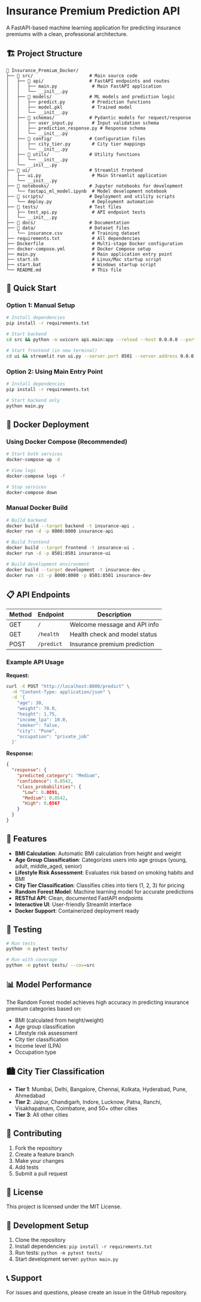 # Insurance Premium Prediction API

A FastAPI-based machine learning application for predicting insurance premiums with a clean, professional architecture.

## 🏗️ Project Structure

```
📁 Insurance_Premium_Docker/
├── 📁 src/                     # Main source code
│   ├── 📁 api/                 # FastAPI endpoints and routes
│   │   ├── main.py             # Main FastAPI application
│   │   └── __init__.py
│   ├── 📁 models/              # ML models and prediction logic
│   │   ├── predict.py          # Prediction functions
│   │   ├── model.pkl           # Trained model
│   │   └── __init__.py
│   ├── 📁 schemas/             # Pydantic models for request/response
│   │   ├── user_input.py       # Input validation schema
│   │   ├── prediction_response.py # Response schema
│   │   └── __init__.py
│   ├── 📁 config/              # Configuration files
│   │   ├── city_tier.py        # City tier mappings
│   │   └── __init__.py
│   ├── 📁 utils/               # Utility functions
│   │   └── __init__.py
│   └── __init__.py
├── 📁 ui/                      # Streamlit frontend
│   ├── ui.py                   # Main Streamlit application
│   └── __init__.py
├── 📁 notebooks/               # Jupyter notebooks for development
│   └── fastapi_ml_model.ipynb  # Model development notebook
├── 📁 scripts/                 # Deployment and utility scripts
│   └── deploy.py               # Deployment automation
├── 📁 tests/                   # Test files
│   ├── test_api.py             # API endpoint tests
│   └── __init__.py
├── 📁 docs/                    # Documentation
├── 📁 data/                    # Dataset files
│   └── insurance.csv           # Training dataset
├── requirements.txt            # All dependencies
├── Dockerfile                  # Multi-stage Docker configuration
├── docker-compose.yml          # Docker Compose setup
├── main.py                     # Main application entry point
├── start.sh                    # Linux/Mac startup script
├── start.bat                   # Windows startup script
└── README.md                   # This file
```

## 🚀 Quick Start

### Option 1: Manual Setup
```bash
# Install dependencies
pip install -r requirements.txt

# Start backend
cd src && python -m uvicorn api.main:app --reload --host 0.0.0.0 --port 8000

# Start frontend (in new terminal)
cd ui && streamlit run ui.py --server.port 8501 --server.address 0.0.0.0
```

### Option 2: Using Main Entry Point
```bash
# Install dependencies
pip install -r requirements.txt

# Start backend only
python main.py
```

## 🐳 Docker Deployment

### Using Docker Compose (Recommended)
```bash
# Start both services
docker-compose up -d

# View logs
docker-compose logs -f

# Stop services
docker-compose down
```

### Manual Docker Build
```bash
# Build backend
docker build --target backend -t insurance-api .
docker run -d -p 8000:8000 insurance-api

# Build frontend
docker build --target frontend -t insurance-ui .
docker run -d -p 8501:8501 insurance-ui

# Build development environment
docker build --target development -t insurance-dev .
docker run -it -p 8000:8000 -p 8501:8501 insurance-dev
```

## 📋 API Endpoints

| Method | Endpoint | Description |
|--------|----------|-------------|
| GET | `/` | Welcome message and API info |
| GET | `/health` | Health check and model status |
| POST | `/predict` | Insurance premium prediction |

### Example API Usage

**Request:**
```bash
curl -X POST "http://localhost:8000/predict" \
  -H "Content-Type: application/json" \
  -d '{
    "age": 30,
    "weight": 70.0,
    "height": 1.75,
    "income_lpa": 10.0,
    "smoker": false,
    "city": "Pune",
    "occupation": "private_job"
  }'
```

**Response:**
```json
{
  "response": {
    "predicted_category": "Medium",
    "confidence": 0.8542,
    "class_probabilities": {
      "Low": 0.0891,
      "Medium": 0.8542,
      "High": 0.0567
    }
  }
}
```

## 🔧 Features

- **BMI Calculation**: Automatic BMI calculation from height and weight
- **Age Group Classification**: Categorizes users into age groups (young, adult, middle_aged, senior)
- **Lifestyle Risk Assessment**: Evaluates risk based on smoking habits and BMI
- **City Tier Classification**: Classifies cities into tiers (1, 2, 3) for pricing
- **Random Forest Model**: Machine learning model for accurate predictions
- **RESTful API**: Clean, documented FastAPI endpoints
- **Interactive UI**: User-friendly Streamlit interface
- **Docker Support**: Containerized deployment ready

## 🧪 Testing

```bash
# Run tests
python -m pytest tests/

# Run with coverage
python -m pytest tests/ --cov=src
```

## 📊 Model Performance

The Random Forest model achieves high accuracy in predicting insurance premium categories based on:
- BMI (calculated from height/weight)
- Age group classification
- Lifestyle risk assessment
- City tier classification
- Income level (LPA)
- Occupation type

## 🏙️ City Tier Classification

- **Tier 1**: Mumbai, Delhi, Bangalore, Chennai, Kolkata, Hyderabad, Pune, Ahmedabad
- **Tier 2**: Jaipur, Chandigarh, Indore, Lucknow, Patna, Ranchi, Visakhapatnam, Coimbatore, and 50+ other cities
- **Tier 3**: All other cities

## 🤝 Contributing

1. Fork the repository
2. Create a feature branch
3. Make your changes
4. Add tests
5. Submit a pull request

## 📝 License

This project is licensed under the MIT License.

## 🔧 Development Setup

1. Clone the repository
2. Install dependencies: `pip install -r requirements.txt`
3. Run tests: `python -m pytest tests/`
4. Start development server: `python main.py`

## 📞 Support

For issues and questions, please create an issue in the GitHub repository.
